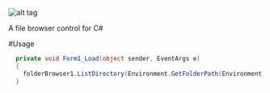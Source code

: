 ![alt tag](http://i.imgur.com/middQ05.png)


A file browser control for C#


#Usage
```csharp
  private void Form1_Load(object sender, EventArgs e)
  {
    folderBrowser1.ListDirectory(Environment.GetFolderPath(Environment.SpecialFolder.Desktop));
  }
```
